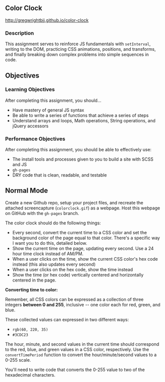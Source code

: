 ## Color Clock

http://gregwrightbjj.github.io/color-clock

### Description

This assignment serves to reinforce JS fundamentals with `setInterval`, writing to the DOM, practicing CSS animations, positions, and transforms, and finally breaking down complex problems into simple sequences in code.

## Objectives

### Learning Objectives

After completing this assignment, you should...

* Have mastery of general JS syntax
* Be able to write a series of functions that achieve a series of steps
* Understand arrays and loops, Math operations, String operations, and jQuery accessors

### Performance Objectives

After completing this assignment, you should be able to effectively use:

* The install tools and processes given to you to build a site with SCSS and JS
* `gh-pages`
* DRY code that is clean, readable, and testable

## Normal Mode

Create a new Github repo, setup your project files, and recreate the attached screencapture (`colorclock.gif`) as a webpage. Host this webpage on GitHub with the `gh-pages` branch.

The color clock should do the following things:

* Every second, convert the current time to a CSS color and set the background color of the page equal to that color. There's a specific way I want you to do this, detailed below.
* Show the current time on the page, updating every second. Use a 24 hour time clock instead of AM/PM.
* When a user clicks on the time, show the current CSS color's hex code instead (this also updates every second)
* When a user clicks on the hex code, show the time instead
* Show the time (or hex code) vertically centered and horizontally centered in the page.

**Converting time to color:**

Remember, all CSS colors can be expressed as a collection of three integers **between 0 and 255**, inclusive -- one color each for red, green, and blue.

These collected values can expressed in two different ways:

* `rgb(60, 220, 35)`
* `#3CDC23`

The hour, minute, and second values in the current time should correspond to the red, blue, and green values in a CSS color, respectively. Use the `convertTimePeriod` function to convert the hour/minute/second values to a 0-255 scale. 

You'll need to write code that converts the 0-255 value to two of the hexadecimal characters.
